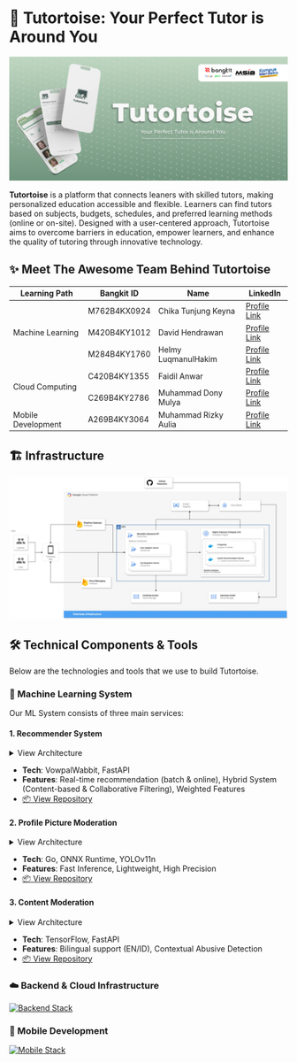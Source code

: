 # 🐢 Tutortoise: Your Perfect Tutor is Around You

![Banner](banner.png)

**Tutortoise** is a platform that connects leaners with skilled tutors, making personalized education accessible and flexible. Learners can find tutors based on subjects, budgets, schedules, and preferred learning methods (online or on-site). Designed with a user-centered approach, Tutortoise aims to overcome barriers in education, empower learners, and enhance the quality of tutoring through innovative technology.

## ✨ Meet The Awesome Team Behind Tutortoise

<table>
  <thead>
    <tr>
      <th>Learning Path</th>
      <th>Bangkit ID</th>
      <th>Name</th>
      <th>LinkedIn</th>
    </tr>
  </thead>
  <tbody>
    <tr>
      <td rowspan="3">Machine Learning</td>
      <td>M762B4KX0924</td>
      <td>Chika Tunjung Keyna</td>
      <td><a href="https://www.linkedin.com/in/chikatunjungkeyna/">Profile Link</a></td>
    </tr>
    <tr>
      <td>M420B4KY1012</td>
      <td>David Hendrawan</td>
      <td><a href="https://www.linkedin.com/in/davidhendrawan/">Profile Link</a></td>
    </tr>
    <tr>
      <td>M284B4KY1760</td>
      <td>Helmy LuqmanulHakim</td>
      <td><a href="https://www.linkedin.com/in/helmyl/">Profile Link</a></td>
    </tr>
    <tr>
      <td rowspan="2">Cloud Computing</td>
      <td>C420B4KY1355</td>
      <td>Faidil Anwar</td>
      <td><a href="https://www.linkedin.com/in/faidil">Profile Link</a></td>
    </tr>
    <tr>
      <td>C269B4KY2786</td>
      <td>Muhammad Dony Mulya</td>
      <td><a href="https://www.linkedin.com/in/mdonym/">Profile Link</a></td>
    </tr>
    <tr>
      <td>Mobile Development</td>
      <td>A269B4KY3064</td>
      <td>Muhammad Rizky Aulia</td>
      <td><a href="https://www.linkedin.com/in/muhammad-rizky-aulia-bb6bb12b0/">Profile Link</a></td>
    </tr>
  </tbody>
</table>

## 🏗️ Infrastructure

![Infrastructure Diagram](./infra.jpg)

## 🛠️ Technical Components & Tools

Below are the technologies and tools that we use to build Tutortoise.

### 🤖 Machine Learning System

Our ML System consists of three main services:

#### 1. Recommender System
<details>
  <summary>View Architecture</summary>
  <img src="./ml-assets/recsys-service_architecture.jpg" alt="Recommender System Architecture">
</details>

- **Tech**: VowpalWabbit, FastAPI
- **Features**: Real-time recommendation (batch & online), Hybrid System (Content-based & Collaborative Filtering), Weighted Features
- [📦 View Repository](https://github.com/tutortoise/system-recommender-service)

#### 2. Profile Picture Moderation
<details>
  <summary>View Architecture</summary>
  <img src="./ml-assets/pfp-moderation-service_architecture.jpg" alt="Profile Picture Moderation Architecture">
</details>

- **Tech**: Go, ONNX Runtime, YOLOv11n
- **Features**: Fast Inference, Lightweight, High Precision
- [📦 View Repository](https://github.com/tutortoise/face-validation-service)

#### 3. Content Moderation
<details>
  <summary>View Architecture</summary>
  <img src="./ml-assets/content-moderation_architecture.jpg" alt="Content Moderation Architecture">
</details>

- **Tech**: TensorFlow, FastAPI
- **Features**: Bilingual support (EN/ID), Contextual Abusive Detection
- [📦 View Repository](https://github.com/tutortoise/bilingual-abusive-detection-service)

### ☁️ Backend & Cloud Infrastructure
[![Backend Stack](https://skillicons.dev/icons?i=gcp,ts,bun,express,postgres,firebase,docker,terraform,githubactions)](https://skillicons.dev)

### 📱 Mobile Development
[![Mobile Stack](https://skillicons.dev/icons?i=androidstudio,kotlin,figma)](https://skillicons.dev)
